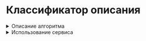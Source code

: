 # Классификатор описания

<details> 
  <summary>Описание алгоритма </summary>

При запуске сервиса происходит векторизация данных и обучение модели с использованием данных из файла `input.xlsx`.  
[Источник](http://zabaykin.ru/?p=558)  

TODO:  
- [x] Добавить воду  
- [x] Добавить свет  
- [x] Добавить водные ресурсы
- [x] Добавить межевание
- [x] Добавить лес
- [x] Добавить доступ к участку
- [x] Исправить обучающую выборку для водных ресурсов
- [ ] Добавить отделку
- [ ] Добавить отдельный вход


Параметры модели: 

- Vectorizer: [TfIdf](https://scikit-learn.org/0.21/modules/generated/sklearn.feature_extraction.text.TfidfVectorizer.html)
- Classifier: [SGDClassifier](https://scikit-learn.org/0.20/modules/generated/sklearn.linear_model.SGDClassifier.html)  
- Loss function: [hinge](https://en.wikipedia.org/wiki/Hinge_loss)  
- Regularizator: None  
- Learning rate: constant (eta = eta0)  
- eta0: 0.5  

Данные настройки были выявлены путем тестирования различных моделей с различными параметрами. Наименьшей ошибки удалось добиться именно с этими параметрами. Ошибка составляет около 6% для газа.  

Во входных данных необходимо указать тип тех описаний, которые передаются (газ, свет или вода).  
Также во входных даннх имеется возможность указать регулярное выражение-исключение. В случае нахождения выражения в тексте описания, оно автоматически помечается как `нет данных`.

Также значение `нет данных` присваивается описанию в случае ненахождения шаблона `тип` и шаблона `коммуникации`.

Перед выполнением предсказания происходит очистка описания от лишнего. Оставляется только +-10 слов вокруг ключевой фразы.
</details>

<details>
  <summary>Использование сервиса</summary>
Api url: http://10.199.13.111:9512/clf

Сервис принимает данные в формате json.  
Структура входного json:
```json
{
    "type": "газ|свет|вода|лес|водрес|межевание",
    "exception": "regex",
    "data": [
        {
            "id": 123,
            "text": "Описание"
        },
        {
            "id": 234,
            "text": "Описание2"
        }
    ]
}
```
Структура выходного json:
```json
[
    {
        "id": 123,
        "text": "Описание, обрезанное по ключевой фразе",
        "predicted": "нет|по границе|на участке|недалеко"
    },
    {
        "id": 234,
        "text": "Описание2, обрезанное по ключевой фразе",
        "predicted": "нет|по границе|на участке|недалеко"
    }
]
```
</details>
